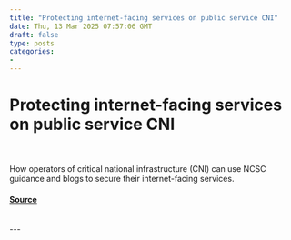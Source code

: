 ```yaml
---
title: "Protecting internet-facing services on public service CNI"
date: Thu, 13 Mar 2025 07:57:06 GMT
draft: false
type: posts
categories: 
- 
---
```

# Protecting internet-facing services on public service CNI

<br/>

<br/>
How operators of critical national infrastructure (CNI) can use NCSC guidance and blogs to secure their internet-facing services.

#### [Source](https://www.ncsc.gov.uk/blog-post/protecting-internet-facing-services-public-service-cni)

<br/>
---

